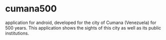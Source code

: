 # cumana500
application for android, developed for the city of Cumana (Venezuela) for 500 years. This application shows the sights of this city as well as its public institutions.

